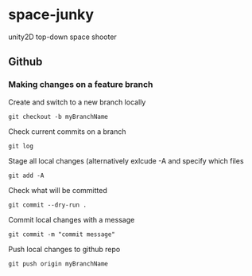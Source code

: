 # space-junky
unity2D top-down space shooter

## Github

### Making changes on a feature branch
Create and switch to a new branch locally
```
git checkout -b myBranchName
```

Check current commits on a branch
```
git log
```

Stage all local changes (alternatively exlcude -A and specify which files
```
git add -A
```

Check what will be committed
```
git commit --dry-run .
```

Commit local changes with a message
```
git commit -m "commit message"
```

Push local changes to github repo
```
git push origin myBranchName
```
